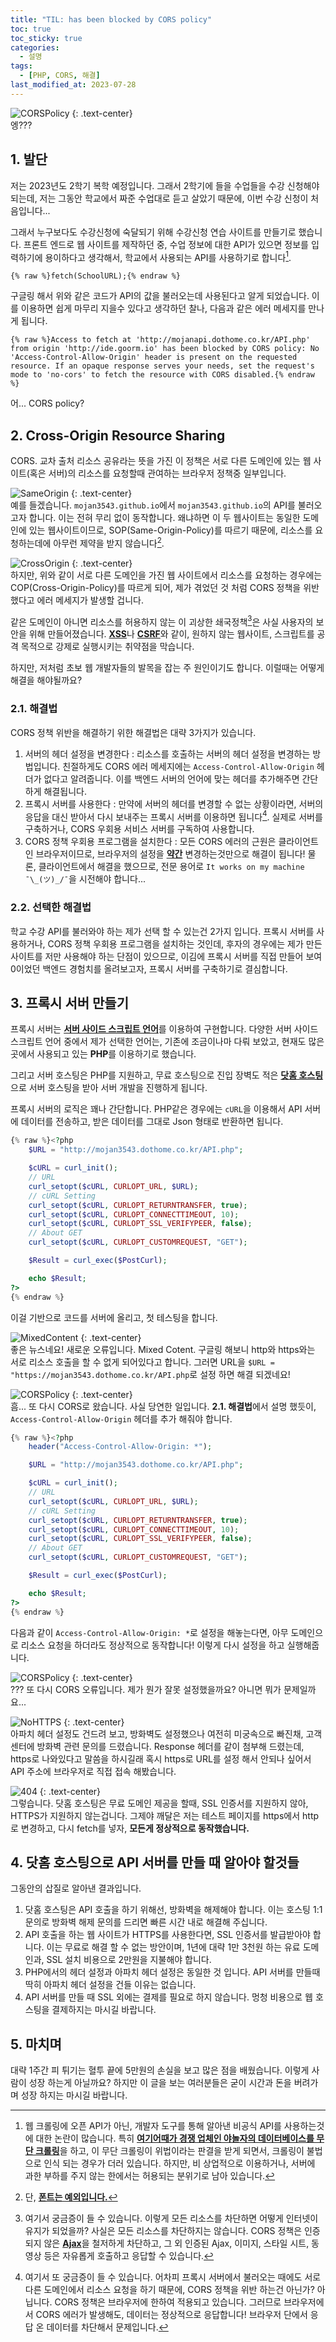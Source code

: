 ```yaml
---
title: "TIL: has been blocked by CORS policy"
toc: true
toc_sticky: true
categories:
  - 설명
tags:
  - [PHP, CORS, 해결]
last_modified_at: 2023-07-28
---
```

![CORSPolicy](https://github.com/MOJAN3543/MOJAN3543.github.io/blob/main/_posts/CORS/CORSPolicy.jpg?raw=true "CORSPolicySameOrigin")
{: .text-center}  
엥???
## 1. 발단
저는 2023년도 2학기 복학 예정입니다. 그래서 2학기에 들을 수업들을 수강 신청해야 되는데, 저는 그동안 학교에서 짜준 수업대로 듣고 살았기 때문에, 이번 수강 신청이 처음입니다...  
  
그래서 누구보다도 수강신청에 숙달되기 위해 수강신청 연습 사이트를 만들기로 했습니다. 프론트 엔드로 웹 사이트를 제작하던 중, 수업 정보에 대한 API가 있으면 정보를 입력하기에 용이하다고 생각해서, 학교에서 사용되는 API를 사용하기로 합니다[^1].
```
{% raw %}fetch(SchoolURL);{% endraw %}
```
구글링 해서 위와 같은 코드가 API의 값을 불러오는데 사용된다고 알게 되었습니다. 이를 이용하면 쉽게 마무리 지을수 있다고 생각하던 찰나, 다음과 같은 에러 메세지를 만나게 됩니다.
```
{% raw %}Access to fetch at 'http://mojanapi.dothome.co.kr/API.php' from origin 'http://ide.goorm.io' has been blocked by CORS policy: No 'Access-Control-Allow-Origin' header is present on the requested resource. If an opaque response serves your needs, set the request's mode to 'no-cors' to fetch the resource with CORS disabled.{% endraw %}
```
어... CORS policy?  

## 2. Cross-Origin Resource Sharing
CORS. 교차 출처 리소스 공유라는 뜻을 가진 이 정책은 서로 다른 도메인에 있는 웹 사이트(혹은 서버)의 리소스를 요청할때 관여하는 브라우저 정책중 일부입니다.  
  
![SameOrigin](https://github.com/MOJAN3543/MOJAN3543.github.io/blob/main/_posts/CORS/SameOrigin.png?raw=true "SameOrigin")
{: .text-center}  
예를 들겠습니다. `mojan3543.github.io`에서 `mojan3543.github.io`의 API를 불러오고자 합니다. 이는 전혀 무리 없이 동작합니다. 왜냐하면 이 두 웹사이트는 동일한 도메인에 있는 웹사이트이므로, SOP(Same-Origin-Policy)를 따르기 때문에, 리소스를 요청하는데에 아무런 제약을 받지 않습니다[^2].  
   
![CrossOrigin](https://github.com/MOJAN3543/MOJAN3543.github.io/blob/main/_posts/CORS/CrossOrigin.png?raw=true "CrossOrigin")
{: .text-center}  
하지만, 위와 같이 서로 다른 도메인을 가진 웹 사이트에서 리소스를 요청하는 경우에는 COP(Cross-Origin-Policy)를 따르게 되어, 제가 겪었던 것 처럼 CORS 정책을 위반했다고 에러 메세지가 발생할 겁니다.  
   
같은 도메인이 아니면 리소스를 허용하지 않는 이 괴상한 쇄국정책[^3]은 사실 사용자의 보안을 위해 만들어졌습니다. [**XSS**](https://ko.wikipedia.org/wiki/%EC%82%AC%EC%9D%B4%ED%8A%B8_%EA%B0%84_%EC%8A%A4%ED%81%AC%EB%A6%BD%ED%8C%85)나 [**CSRF**](https://ko.wikipedia.org/wiki/%EC%82%AC%EC%9D%B4%ED%8A%B8_%EA%B0%84_%EC%9A%94%EC%B2%AD_%EC%9C%84%EC%A1%B0)와 같이, 원하지 않는 웹사이트, 스크립트를 공격 목적으로 강제로 실행시키는 취약점을 막습니다.

하지만, 저처럼 초보 웹 개발자들의 발목을 잡는 주 원인이기도 합니다. 이럴때는 어떻게 해결을 해야될까요?  

### 2.1. 해결법
CORS 정책 위반을 해결하기 위한 해결법은 대략 3가지가 있습니다.

1. 서버의 헤더 설정을 변경한다 : 리소스를 호출하는 서버의 헤더 설정을 변경하는 방법입니다. 친절하게도 CORS 에러 메세지에는 `Access-Control-Allow-Origin` 헤더가 없다고 알려줍니다. 이를 백엔드 서버의 언어에 맞는 헤더를 추가해주면 간단하게 해결됩니다.
2. 프록시 서버를 사용한다 : 만약에 서버의 헤더를 변경할 수 없는 상황이라면, 서버의 응답을 대신 받아서 다시 보내주는 프록시 서버를 이용하면 됩니다[^4]. 실제로 서버를 구축하거나, CORS 우회용 서비스 서버를 구독하여 사용합니다.
3. CORS 정책 우회용 프로그램을 설치한다 : 모든 CORS 에러의 근원은 클라이언트인 브라우저이므로, 브라우저의 설정을 [**약간**](https://chrome.google.com/webstore/detail/allow-cors-access-control/lhobafahddgcelffkeicbaginigeejlf) 변경하는것만으로 해결이 됩니다! 물론, 클라이언트에서 해결을 했으므로, 전문 용어로 `It works on my machine ¯\_(ツ)_/¯`을 시전해야 합니다...

### 2.2. 선택한 해결법
학교 수강 API를 불러와야 하는 제가 선택 할 수 있는건 2가지 입니다. 프록시 서버를 사용하거나, CORS 정책 우회용 프로그램을 설치하는 것인데, 후자의 경우에는 제가 만든 사이트를 저만 사용해야 하는 단점이 있으므로, 이김에 프록시 서버를 직접 만들어 보여 0이었던 백엔드 경험치를 올려보고자, 프록시 서버를 구축하기로 결심합니다.  

## 3. 프록시 서버 만들기
프록시 서버는 [**서버 사이드 스크립트 언어**](https://ko.wikipedia.org/wiki/%EC%84%9C%EB%B2%84_%EC%82%AC%EC%9D%B4%EB%93%9C_%EC%8A%A4%ED%81%AC%EB%A6%BD%ED%8A%B8_%EC%96%B8%EC%96%B4)를 이용하여 구현합니다. 다양한 서버 사이드 스크립트 언어 중에서 제가 선택한 언어는, 기존에 조금이나마 다뤄 보았고, 현재도 많은 곳에서 사용되고 있는 **PHP**를 이용하기로 했습니다.  
  
그리고 서버 호스팅은 PHP를 지원하고, 무료 호스팅으로 진입 장벽도 적은 [**닷홈 호스팅**](https://www.dothome.co.kr/)으로 서버 호스팅을 받아 서버 개발을 진행하게 됩니다.  

프록시 서버의 로직은 꽤나 간단합니다. PHP같은 경우에는 `cURL`을 이용해서 API 서버에 데이터를 전송하고, 받은 데이터를 그대로 Json 형태로 반환하면 됩니다.  
```php
{% raw %}<?php
    $URL = "http://mojan3543.dothome.co.kr/API.php";

    $cURL = curl_init();
    // URL
    curl_setopt($cURL, CURLOPT_URL, $URL);
    // cURL Setting
    curl_setopt($cURL, CURLOPT_RETURNTRANSFER, true);
    curl_setopt($cURL, CURLOPT_CONNECTTIMEOUT, 10);
    curl_setopt($cURL, CURLOPT_SSL_VERIFYPEER, false);
    // About GET
    curl_setopt($cURL, CURLOPT_CUSTOMREQUEST, "GET");

    $Result = curl_exec($PostCurl);

    echo $Result;
?>
{% endraw %}
```
이걸 기반으로 코드를 서버에 올리고, 첫 테스팅을 합니다.  

![MixedContent](https://github.com/MOJAN3543/MOJAN3543.github.io/blob/main/_posts/CORS/MixedContent.png?raw=true "MixedContent")
{: .text-center}  
좋은 뉴스네요! 새로운 오류입니다. Mixed Cotent. 구글링 해보니 http와 https와는 서로 리소스 호출을 할 수 없게 되어있다고 합니다. 그러면 URL을 `$URL = "https://mojan3543.dothome.co.kr/API.php`로 설정 하면 해결 되겠네요!  

![CORSPolicy](https://github.com/MOJAN3543/MOJAN3543.github.io/blob/main/_posts/CORS/CORSPolicy.jpg?raw=true "CORSPolicySameOrigin")
{: .text-center}  
흠... 또 다시 CORS로 왔습니다. 사실 당연한 일입니다. **2.1. 해결법**에서 설명 했듯이, `Access-Control-Allow-Origin` 헤더를 추가 해줘야 합니다.

```php
{% raw %}<?php
    header("Access-Control-Allow-Origin: *");

    $URL = "http://mojan3543.dothome.co.kr/API.php";

    $cURL = curl_init();
    // URL
    curl_setopt($cURL, CURLOPT_URL, $URL);
    // cURL Setting
    curl_setopt($cURL, CURLOPT_RETURNTRANSFER, true);
    curl_setopt($cURL, CURLOPT_CONNECTTIMEOUT, 10);
    curl_setopt($cURL, CURLOPT_SSL_VERIFYPEER, false);
    // About GET
    curl_setopt($cURL, CURLOPT_CUSTOMREQUEST, "GET");

    $Result = curl_exec($PostCurl);

    echo $Result;
?>
{% endraw %}
```
다음과 같이 `Access-Control-Allow-Origin: *`로 설정을 해놓는다면, 아무 도메인으로 리소스 요청을 하더라도 정상적으로 동작합니다! 이렇게 다시 설정을 하고 실행해줍니다.  
  
![CORSPolicy](https://github.com/MOJAN3543/MOJAN3543.github.io/blob/main/_posts/CORS/CORSPolicy.jpg?raw=true "CORSPolicySameOrigin")
{: .text-center}  
??? 또 다시 CORS 오류입니다. 제가 뭔가 잘못 설정했을까요? 아니면 뭐가 문제일까요...  

![NoHTTPS](https://github.com/MOJAN3543/MOJAN3543.github.io/blob/main/_posts/CORS/NoHTTPS.jpg?raw=true "NoHTTPS")
{: .text-center}  
아파치 헤더 설정도 건드려 보고, 방화벽도 설정했으나 여전히 미궁속으로 빠진채, 고객센터에 방화벽 관련 문의를 드렸습니다. Response 헤더를 같이 첨부해 드렸는데, https로 나와있다고 말씀을 하시길래 혹시 https로 URL를 설정 해서 안되나 싶어서 API 주소에 브라우저로 직접 접속 해봤습니다.  

![404](https://github.com/MOJAN3543/MOJAN3543.github.io/blob/main/_posts/CORS/404.png?raw=true "404")
{: .text-center}  
그렇습니다. 닷홈 호스팅은 무료 도메인 제공을 할때, SSL 인증서를 지원하지 않아, HTTPS가 지원하지 않는겁니다. 그제야 깨달은 저는 테스트 페이지를 https에서 http로 변경하고, 다시 fetch를 넣자, **모든게 정상적으로 동작했습니다.**  

## 4. 닷홈 호스팅으로 API 서버를 만들 때 알아야 할것들
그동안의 삽질로 알아낸 결과입니다. 
  
1. 닷홈 호스팅은 API 호출을 하기 위해선, 방화벽을 해제해야 합니다. 이는 호스팅 1:1 문의로 방화벽 해제 문의를 드리면 빠른 시간 내로 해결해 주십니다.
2. API 호출을 하는 웹 사이트가 HTTPS를 사용한다면, SSL 인증서를 발급받아야 합니다. 이는 무료로 해결 할 수 없는 방안이며, 1년에 대략 1만 3천원 하는 유료 도메인과, SSL 설치 비용으로 2만원을 지불해야 합니다.
3. PHP에서의 헤더 설정과 아파치 헤더 설정은 동일한 것 입니다. API 서버를 만들때 딱히 아파치 헤더 설정을 건들 이유는 없습니다.
4. API 서버를 만들 때 SSL 외에는 결제를 필요로 하지 않습니다. 멍청 비용으로 웹 호스팅을 결제하지는 마시길 바랍니다.

## 5. 마치며
대략 1주간 피 튀기는 혈투 끝에 5만원의 손실을 보고 많은 점을 배웠습니다. 이렇게 사람이 성장 하는게 아닐까요? 하지만 이 글을 보는 여러분들은 굳이 시간과 돈을 버려가며 성장 하지는 마시길 바랍니다.

[^1]: 웹 크롤링에 오픈 API가 아닌, 개발자 도구를 통해 알아낸 비공식 API를 사용하는것에 대한 논란이 많습니다. 특히 [**여기어때가 경쟁 업체인 야놀자의 데이터베이스를 무단 크롤링**](https://www.etnews.com/20200211000365)을 하고, 이 무단 크롤링이 위법이라는 판결을 받게 되면서, 크롤링이 불법으로 인식 되는 경우가 더러 있습니다. 하지만, 비 상업적으로 이용하거나, 서버에 과한 부하를 주지 않는 한에서는 허용되는 분위기로 남아 있습니다.
[^2]: 단, [**폰트는 예외입니다.**](https://stackoverflow.com/questions/33197751/fonts-are-blocked-in-web-client-cors)
[^3]: 여기서 궁금증이 들 수 있습니다. 이렇게 모든 리소스를 차단하면 어떻게 인터넷이 유지가 되었을까? 사실은 모든 리소스를 차단하지는 않습니다. CORS 정책은 인증 되지 않은 [**Ajax**](https://ko.wikipedia.org/wiki/Ajax)을 철저하게 차단하고, 그 외 인증된 Ajax, 이미지, 스타일 시트, 동영상 등은 자유롭게 호출하고 응답할 수 있습니다.
[^4]: 여기서 또 궁금증이 들 수 있습니다. 어차피 프록시 서버에서 불러오는 때에도 서로 다른 도메인에서 리소스 요청을 하기 때문에, CORS 정책을 위반 하는건 아닌가? 아닙니다. CORS 정책은 브라우저에 한하여 적용되고 있습니다. 그러므로 브라우저에서 CORS 에러가 발생해도, 데이터는 정상적으로 응답합니다! 브라우저 단에서 응답 온 데이터를 차단해서 문제입니다.
